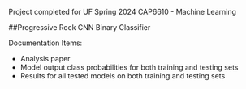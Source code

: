 Project completed for UF Spring 2024 CAP6610 - Machine Learning

##Progressive Rock CNN Binary Classifier

Documentation Items:
- Analysis paper
- Model output class probabilities for both training and testing sets
- Results for all tested models on both training and testing sets
